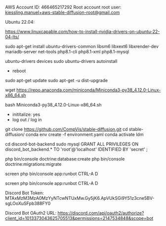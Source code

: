 AWS Account ID: 466465217292
Root account root user: kiessling.manuel+aws-stable-diffusion-root@gmail.com


Ubuntu 22.04:

https://www.linuxcapable.com/how-to-install-nvidia-drivers-on-ubuntu-22-04-lts/

sudo apt-get install ubuntu-drivers-common libsm6 libxext6 libxrender-dev mariadb-server net-tools php8.1-cli php8.1-xml php8.1-mysql

ubuntu-drivers devices
sudo ubuntu-drivers autoinstall
- reboot

sudo apt-get update
sudo apt-get -u dist-upgrade

wget https://repo.anaconda.com/miniconda/Miniconda3-py38_4.12.0-Linux-x86_64.sh

bash Miniconda3-py38_4.12.0-Linux-x86_64.sh
- inititalize: yes
- log out / log in

git clone https://github.com/CompVis/stable-diffusion.git
cd stable-diffusion/
conda env create -f environment.yaml
conda activate ldm

cd discord-bot-backend
sudo mysql
    GRANT ALL PRIVILEGES ON discord_bot_backend.* TO 'root'@'localhost' IDENTIFIED BY 'secret' ;

php bin/console doctrine:database:create
php bin/console doctrine:migrations:migrate

screen
    php bin/console app:runbot
    CTRL-A D

screen
    php bin/console app:runbot
    CTRL-A D


Discord Bot Token:
MTAxMzM3MzA0MzYyNTcwNTUxMw.Gy5jK6.ApVUkSGi9Y51z3cne5BV-sgLOoXuSFpb388FY0

Discord Bot OAuth2 URL:
https://discord.com/api/oauth2/authorize?client_id=1013373043625705513&permissions=2147534848&scope=bot
